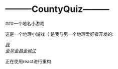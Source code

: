 # ———CountyQuiz———
###一个地名小游戏

这是一个地理小游戏（
是我与另一个地理爱好者开发的:  

*[我](https://space.bilibili.com/479967447)* <br/>
*[金华金昌金城江](https://space.bilibili.com/383306163)*  

正在使用react进行重构

